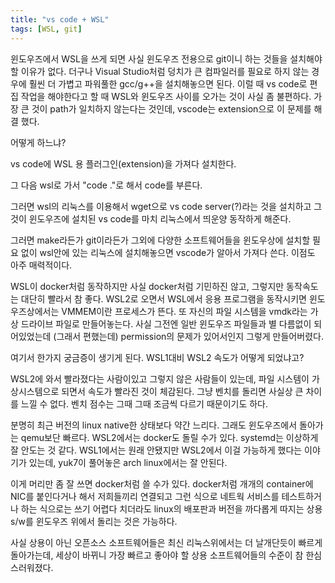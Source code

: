 ```yaml
---
title: "vs code + WSL"
tags: [WSL, git]
---
```


윈도우즈에서 WSL을 쓰게 되면 사실 윈도우즈 전용으로 git이니 하는 것들을 설치해야 할 이유가 없다. 더구나 Visual Studio처럼 덩치가 큰 컴파일러를 필요로 하지 않는 경우에 훨씬 더 가볍고 파워풀한 gcc/g++을 설치해놓으면 된다. 이럴 때 vs code로 편집 작업을 해야한다고 할 때 WSL와 윈도우즈 사이를 오가는 것이 사실 좀 불편하다. 가장 큰 것이 path가 일치하지 않는다는 것인데, vscode는 extension으로 이 문제를 해결 했다.

어떻게 하느냐?

vs code에 WSL 용 플러그인(extension)을 가져다 설치한다.

그 다음 wsl로 가서 "code ."로 해서 code를 부른다.

그러면 wsl의 리눅스를 이용해서 wget으로 vs code server(?)라는 것을 설치하고 그것이 윈도우즈에 설치된 vs code를 마치 리눅스에서 띄운양 동작하게 해준다.

그러면 make라든가 git이라든가 그외에 다양한 소프트웨어들을 윈도우상에 설치할 필요 없이 wsl안에 있는 리눅스에 설치해놓으면 vscode가 알아서 가져다 쓴다. 이점도 아주 매력적이다. 

WSL이 docker처럼 동작하지만 사실 docker처럼 기민하진 않고, 그렇지만 동작속도는 대단히 빨라서 참 좋다. WSL2로 오면서 WSL에서 응용 프로그램을 동작시키면 윈도우즈상에서는 VMMEM이란 프로세스가 뜬다. 또 자신의 파일 시스템을 vmdk라는 가상 드라이브 파일로 만들어놓는다. 사실 그전엔 일반 윈도우즈 파일들과 별 다름없이 되어있었는데 (그래서 편했는데) permission의 문제가 있어서인지 그렇게 만들어버렸다.

여기서 한가지 궁금증이 생기게 된다. WSL1대비 WSL2 속도가 어떻게 되었냐고?

WSL2에 와서 빨라졌다는 사람이있고 그렇지 않은 사람들이 있는데, 파일 시스템이 가상시스템으로 되면서 속도가 빨라진 것이 체감된다. 그냥 벤치를 돌리면 사실상 큰 차이를 느낄 수 없다. 벤치 점수는 그때 그때 조금씩 다르기 때문이기도 하다.

분명히 최근 버전의 linux native한 상태보다 약간 느리다. 그래도 윈도우즈에서 돌아가는 qemu보단 빠르다. WSL2에서는 docker도 돌릴 수가 있다. systemd는 이상하게 잘 안도는 것 같다. WSL1에서는 원래 안됐지만 WSL2에서 이걸 가능하게 했다는 이야기가 있는데, yuk7이 풀어놓은 arch linux에서는 잘 안된다.

이게 머리만 좀 잘 쓰면 docker처럼 쓸 수가 있다. docker처럼 개개의 container에 NIC를 붙인다거나 해서 저희들끼리 연결되고 그런 식으로 네트웍 서비스를 테스트하거나 하는 식으로는 쓰기 어렵다 치더라도 linux의 배포판과 버전을 까다롭게 따지는 상용 s/w를 윈도우즈 위에서 돌리는 것은 가능하다.   

사실 상용이 아닌 오픈소스 소프트웨어들은 최신 리눅스위에서는 더 날개단듯이 빠르게 돌아가는데, 세상이 바뀌니 가장 빠르고 좋아야 할 상용 소프트웨어들의 수준이 참 한심스러워졌다.